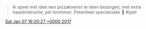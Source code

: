 > Ik speel met idee een pizzakoerier te laten bezorgen, met extra haastinstructie, per brommer\. Potentieel spectaculair 👹 \#ijzel

<img src="../../media/tweet.ico" width="12" /> [Sat Jan 07 16:20:27 +0000 2017](https://twitter.com/DromerDenker/status/817767868226043904)